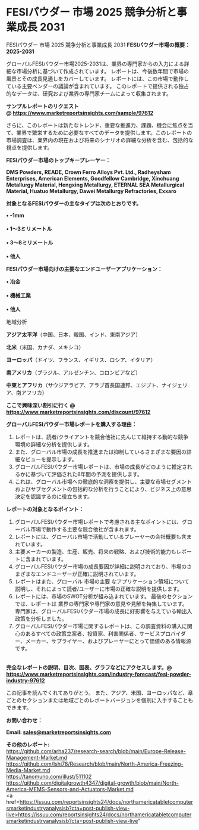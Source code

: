 # FESIパウダー 市場 2025 競争分析と事業成長 2031
FESIパウダー 市場 2025 競争分析と事業成長 2031
<strong><b>FESIパウダー市場の概要：2025-2031</b></strong>

グローバルFESIパウダー市場2025-2031は、業界の専門家からの入力による詳細な市場分析に基づいて作成されています。 レポートは、今後数年間で市場の風景とその成長見通しをカバーしています。 レポートには、この市場で動作している主要ベンダーの議論が含まれています。 このレポートで提供される独占的なデータは、研究および業界の専門家チームによって収集されます。

<strong>サンプルレポートのリクエスト @ <a href=https://www.marketreportsinsights.com/sample/97612>https://www.marketreportsinsights.com/sample/97612</a></strong>

さらに、このレポートは新たなトレンド、重要な推進力、課題、機会に焦点を当て、業界で繁栄するために必要なすべてのデータを提供します。このレポートの市場調査は、業界内の現在および将来のシナリオの詳細な分析を含む、包括的な視点を提供します。

<strong>FESIパウダー市場のトップキープレーヤー：</strong>

<strong>DMS Powders, READE, Crown Ferro Alloys Pvt. Ltd., Radheysham Enterprises, American Elements, Goodfellow Cambridge, Xinchuang Metallurgy Material, Hengxing Metallurgy, ETERNAL SEA Metallurgical Material, Huatuo Metallurgy, Dawei Metallurgy Refractories, Exxaro</strong>

<strong><b>対象となるFESIパウダーの主なタイプは次のとおりです。</b></strong>

<strong>• -1mm<br><br>• 1〜3ミリメートル<br><br>• 3〜8ミリメートル<br><br>• 他人</strong>

<strong><b>FESIパウダー市場向けの主要なエンドユーザーアプリケーション：</b></strong>

<strong>• 冶金<br><br>• 機械工業<br><br>• 他人</strong>

 地域分析

<strong><b>アジア太平洋</b></strong>（中国、日本、韓国、インド、東南アジア）

<strong><b>北米</b></strong>（米国、カナダ、メキシコ）

<strong><b>ヨーロッパ</b></strong>（ドイツ、フランス、イギリス、ロシア、イタリア）

<strong><b>南アメリカ</b></strong>（ブラジル、アルゼンチン、コロンビアなど）

<strong><b>中東とアフリカ</b></strong>（サウジアラビア、アラブ首長国連邦、エジプト、ナイジェリア、南アフリカ）

<strong>ここで興味深い割引に行く @ <a href=https://www.marketreportsinsights.com/discount/97612>https://www.marketreportsinsights.com/discount/97612</a></strong>

<strong><b>グローバルFESIパウダー市場レポートを購入する理由：</b></strong>
<ol>
  <li>レポートは、読者/クライアントを競合他社に先んじて維持する動的な競争環境の詳細な分析を提供します。</li>
  <li>また、グローバル市場の成長を推進または抑制しているさまざまな要因の詳細なビューを提示します。</li>
  <li>グローバルFESIパウダー市場レポートは、市場の成長がどのように推定されるかに基づいて評価された8年間の予測を提供します。</li>
  <li>これは、グローバル市場への徹底的な洞察を提供し、主要な市場セグメントおよびサブセグメントの包括的な分析を行うことにより、ビジネス上の意思決定を認識するのに役立ちます。</li>
</ol>
<strong><b>レポートの対象となるポイント：</b></strong>
<ol>
  <li>グローバルFESIパウダー市場レポートで考慮される主なポイントには、グローバル市場で動作する主要な競合他社が含まれます。</li>
  <li>レポートには、グローバル市場で活動しているプレーヤーの会社概要も含まれています。</li>
  <li>主要メーカーの製造、生産、販売、将来の戦略、および技術的能力もレポートに含まれています。</li>
  <li>グローバルFESIパウダー市場の成長要因が詳細に説明されており、市場のさまざまなエンドユーザーが正確に説明されています。</li>
  <li>レポートはまた、グローバル 市場の主要 なアプリケーション領域について説明し、それによって読者/ユーザーに市場の正確な説明を提供します。</li>
  <li>レポートには、市場のSWOT分析が組み込まれています。 最後のセクションでは、レポートは 業界の専門家や専門家の意見や見解を特集しています。 専門家は、グローバルFESIパウダー市場の成長に好影響を与えている輸出入政策を分析しました。</li>
  <li>グローバルFESIパウダー市場に関するレポートは、この調査資料の購入に関心のあるすべての政策立案者、投資家、利害関係者、サービスプロバイダー、メーカー、サプライヤー、およびプレーヤーにとって価値のある情報源です。</li>
</ol><br>
<strong>完全なレポートの説明、目次、図表、グラフなどにアクセスします。@ <a href=https://www.marketreportsinsights.com/industry-forecast/fesi-powder-industry-97612>https://www.marketreportsinsights.com/industry-forecast/fesi-powder-industry-97612</a></strong>

この記事を読んでくれてありがとう。 また、アジア、米国、ヨーロッパなど、章ごとのセクションまたは地域ごとのレポートバージョンを個別に入手することもできます。

<strong><b>お問い合わせ：</b></strong>

<strong>Email: </strong><a href=mailto:sales@marketreportsinsights.com><strong>sales@marketreportsinsights.com</strong></a>

<strong>その他のレポート:</strong>
<br>
<a href=https://github.com/arha237/research-search/blob/main/Europe-Release-Management-Market.md>https://github.com/arha237/research-search/blob/main/Europe-Release-Management-Market.md</a>
<br>
<a href=https://github.com/Ishi78/Research/blob/main/North-America-Freezing-Media-Market.md>https://github.com/Ishi78/Research/blob/main/North-America-Freezing-Media-Market.md</a>
<br>
<a href=https://tanomuno.com/illust/511102>https://tanomuno.com/illust/511102</a>
<br>
<a href=https://github.com/digitalgrowth4347/digital-growth/blob/main/North-America-MEMS-Sensors-and-Actuators-Market.md>https://github.com/digitalgrowth4347/digital-growth/blob/main/North-America-MEMS-Sensors-and-Actuators-Market.md</a>
<br>
<a href=https://issuu.com/reportsinsights24/docs/northamericatabletcomputersmarketindustryanalysisb?cta=post-publish-view-live>https://issuu.com/reportsinsights24/docs/northamericatabletcomputersmarketindustryanalysisb?cta=post-publish-view-live</a>"
